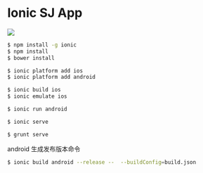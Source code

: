Ionic SJ App
============

<a href="https://server.propersoft.cn/teamcity/viewType.html?buildTypeId=ISJ_Build">
  <img src="https://server.propersoft.cn/teamcity/app/rest/builds/buildType:(id:ISJ_Build)/statusIcon.svg"/>
</a>

```bash
$ npm install -g ionic
$ npm install
$ bower install

$ ionic platform add ios
$ ionic platform add android

$ ionic build ios
$ ionic emulate ios

$ ionic run android

$ ionic serve

$ grunt serve
```
android 生成发布版本命令
```bash
$ ionic build android --release --  --buildConfig=build.json
```
